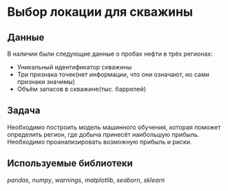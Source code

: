 # Выбор локации для скважины


## Данные

В наличии были следующие данные о пробах нефти в трёх регионах:
- Уникальный идентификатор скважины
- Три признака точек(нет информации, что они означают, но сами признаки значимы)
- Объём запасов в скважине(тыс. баррелей)

## Задача

Необходимо построить модель машинного обучения, которая поможет определить регион, где добыча принесёт наибольшую прибыль. Необходимо проанализировать возможную прибыль и риски.  

## Используемые библиотеки
*pandas*, *numpy*, *warnings*, *matplotlib*, *seaborn*, *sklearn*
